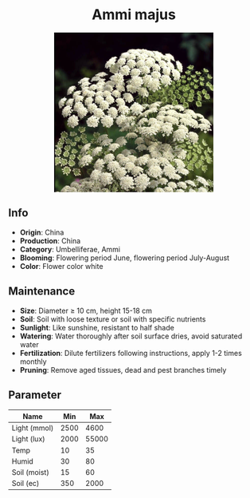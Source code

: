 <h1 align='center'>Ammi majus</h1>
<p align="center">
    <img 
        align='center'
        width='320'
        src="../images/ammi majus.png" 
        alt='Ammi majus' />
</p>

## Info

 - **Origin**: China
 - **Production**: China
 - **Category**: Umbelliferae, Ammi
 - **Blooming**: Flowering period June, flowering period July-August
 - **Color**: Flower color white

## Maintenance

 - **Size**: Diameter ≥ 10 cm, height 15-18 cm
 - **Soil**: Soil with loose texture or soil with specific nutrients
 - **Sunlight**: Like sunshine, resistant to half shade
 - **Watering**: Water thoroughly after soil surface dries, avoid saturated water
 - **Fertilization**: Dilute fertilizers following instructions, apply 1-2 times monthly
 - **Pruning**: Remove aged tissues, dead and pest branches timely

## Parameter

| Name         | Min  | Max   |
|--------------|------|-------|
| Light (mmol) | 2500 | 4600  |
| Light (lux)  | 2000 | 55000 |
| Temp         | 10    | 35    |
| Humid        | 30   | 80    |
| Soil (moist) | 15   | 60    |
| Soil (ec)    | 350  | 2000  |